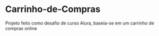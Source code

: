 # Carrinho-de-Compras
Projeto feito como desafio de curso Alura, baseia-se em um carrinho de compras online
